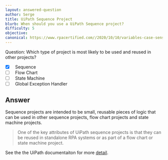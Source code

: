 ```yaml
---
layout: answered-question
author: Serge
title: UiPath Sequence Project
blurb: When should you use a UiPath Sequence project?
difficulty: 5
objective: 
canonical: https://www.rpacertified.com//2020/10/10/variables-case-sensitive-uipath.html
---
```


Question: Which type of project is most likely to be used and reused in other projects?

- [x] &nbsp;  Sequence
- [ ] &nbsp;  Flow Chart
- [ ] &nbsp;  State Machine
- [ ] &nbsp;  Global Exception Handler

## Answer

Sequence projects are intended to be small, reusable pieces of logic that can be used in other sequence projects, flow chart projects and state machine projects.

> One of the key attributes of UiPath sequence projects is that they can be reused in standalone RPA systems or as part of a flow chart or state machine project.

See the the UiPath documentaiton for more [detail](https://docs.uipath.com/studio/v2019/docs/sequences).

